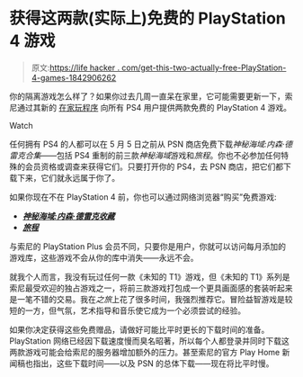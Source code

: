 # 获得这两款(实际上)免费的 PlayStation 4 游戏

> 原文:[https://life hacker . com/get-this-two-actually-free-PlayStation-4-games-1842906262](https://lifehacker.com/get-these-two-actually-free-playstation-4-games-1842906262)

你的隔离游戏怎么样了？如果你过去几周一直呆在家里，它可能需要更新一下，索尼通过其新的 [在家玩程序](https://blog.us.playstation.com/2020/04/14/announcing-the-play-at-home-initiative/) 向所有 PS4 用户提供两款免费的 PlayStation 4 游戏。

Watch

任何拥有 PS4 的人都可以在 5 月 5 日之前从 PSN 商店免费下载*神秘海域:内森·德雷克合集*——包括 PS4 重制的前三款*神秘海域*游戏和*旅程*。你也不必参加任何特殊的会员资格或调查来获得它们。只要打开你的 PS4，去 PSN 商店，把它们都下载下来，它们就永远属于你了。

如果你现在不在 PlayStation 4 前，你也可以通过网络浏览器“购买”免费游戏:

*   [***神秘海域:内森·德雷克收藏***](https://store.playstation.com/en-us/product/UP9000-CUSA02320_00-UNCHARTEDTRILOGY)
*   [***旅程***](https://store.playstation.com/en-us/product/UP9000-CUSA00694_00-JOURNEYPS4061115)

与索尼的 PlayStation Plus 会员不同，只要你是用户，你就可以访问每月添加的游戏库，这些游戏不会从你的库中消失——永远不会。

就我个人而言，我没有玩过任何一款《未知的 T1》游戏，但《未知的 T1》系列是索尼最受欢迎的独占游戏之一，将前三款游戏打包成一个更具画面感的套装听起来是一笔不错的交易。我在*之旅*上花了很多时间，我强烈推荐它。冒险益智游戏是较短的一方，但气氛，艺术指导和音乐使它成为一个必须尝试的经验。

如果你决定获得这些免费赠品，请做好可能比平时更长的下载时间的准备。PlayStation 网络已经因下载速度慢而臭名昭著，所以每个人都登录并同时下载这两款游戏可能会给索尼的服务器增加额外的压力。甚至索尼的官方 Play Home 新闻稿也指出，这些下载时间——以及 PSN 的总体下载——现在将比平时慢。